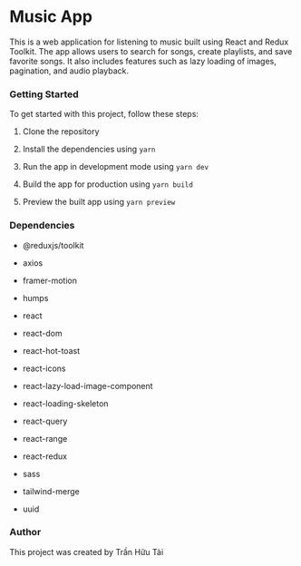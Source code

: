 # Music App

<p>This is a web application for listening to music built using React and Redux Toolkit. The app allows users to search for songs, create playlists, and save favorite songs. It also includes features such as lazy loading of images, pagination, and audio playback.</p>

### Getting Started

<p>To get started with this project, follow these steps:</p>


<ol>
<li><p>Clone the repository</p></li>
<li><p>Install the dependencies using <code>yarn</code></p></li>
<li><p>Run the app in development mode using <code>yarn dev</code></p></li>
<li><p>Build the app for production using <code>yarn build</code></p></li>
<li><p>Preview the built app using <code>yarn preview</code></p></li>
</ol>

### Dependencies

<ul>
<li> <p></p> @reduxjs/toolkit</li>
<li><p>axios</p></li>
<li><p>framer-motion</p></li>
<li><p>humps</p></li>
<li><p>react</p></li>
<li><p>react-dom</p></li>
<li><p>react-hot-toast</p></li>
<li><p>react-icons</p></li>
<li><p>react-lazy-load-image-component</p></li>
<li><p>react-loading-skeleton</p></li>
<li><p>react-query</p></li>
<li><p>react-range</p></li>
<li><p>react-redux</p></li>
<li><p>sass</p></li>
<li><p>tailwind-merge</p></li>
<li><p>uuid</p></li>
</ul>

### Author

<p>This project was created by Trần Hữu Tài</p>